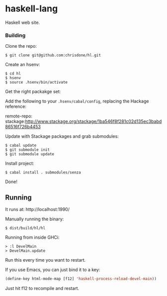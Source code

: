 haskell-lang
=====

Haskell web site.

### Building

Clone the repo:

    $ git clone git@github.com:chrisdone/hl.git

Create an hsenv:

    $ cd hl
    $ hsenv
    $ source .hsenv/bin/activate

Get the right packakge set:

Add the following to your `.hsenv/cabal/config`, replacing the Hackage reference:

   remote-repo: stackage:http://www.stackage.org/stackage/1ba546f8f281c02d135ec3babd86516f726b4453

Update with Stackage packages and grab submodules:

    $ cabal update
    $ git submodule init
    $ git submodule update

Install project:

    $ cabal install . submodules/senza

Done!

## Running

It runs at: http://localhost:1990/

Manually running the binary:

    $ dist/build/hl/hl

Running from inside GHCi:

    > :l DevelMain
    > DevelMain.update

Run this every time you want to restart.

If you use Emacs, you can just bind it to a key:

``` lisp
(define-key html-mode-map [f12] 'haskell-process-reload-devel-main))
```

Just hit f12 to recompile and restart.

